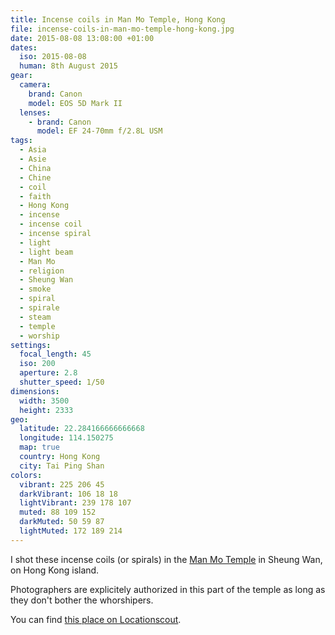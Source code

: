 ```yaml
---
title: Incense coils in Man Mo Temple, Hong Kong
file: incense-coils-in-man-mo-temple-hong-kong.jpg
date: 2015-08-08 13:08:00 +01:00
dates:
  iso: 2015-08-08
  human: 8th August 2015
gear:
  camera:
    brand: Canon
    model: EOS 5D Mark II
  lenses:
    - brand: Canon
      model: EF 24-70mm f/2.8L USM
tags:
  - Asia
  - Asie
  - China
  - Chine
  - coil
  - faith
  - Hong Kong
  - incense
  - incense coil
  - incense spiral
  - light
  - light beam
  - Man Mo
  - religion
  - Sheung Wan
  - smoke
  - spiral
  - spirale
  - steam
  - temple
  - worship
settings:
  focal_length: 45
  iso: 200
  aperture: 2.8
  shutter_speed: 1/50
dimensions:
  width: 3500
  height: 2333
geo:
  latitude: 22.284166666666668
  longitude: 114.150275
  map: true
  country: Hong Kong
  city: Tai Ping Shan
colors:
  vibrant: 225 206 45
  darkVibrant: 106 18 18
  lightVibrant: 239 178 107
  muted: 88 109 152
  darkMuted: 50 59 87
  lightMuted: 172 189 214
---
```


I shot these incense coils (or spirals) in the <a href="http://www.discoverhongkong.com/us/see-do/culture-heritage/chinese-temples/man-mo-temple.jsp">Man Mo Temple</a> in Sheung Wan, on Hong Kong island.

Photographers are explicitely authorized in this part of the temple as long as they don't bother the whorshipers.

You can find <a href="http://www.locationscout.net/hong-kong/1603-man-mo-temple-in-sheung-wan-on-hong-kong-island">this place on Locationscout</a>.
